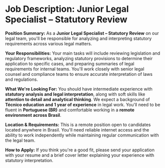 # Job Description: Junior Legal Specialist – Statutory Review

**Position Summary:**
As a **Junior Legal Specialist – Statutory Review** on our legal team, you'll be responsible for analyzing and interpreting statutory requirements across various legal matters.

**Your Responsibilities:**
Your main tasks will include reviewing legislation and regulatory frameworks, analyzing statutory provisions to determine their application to specific cases, and preparing summaries of legal requirements for internal teams. You'll work closely with senior legal counsel and compliance teams to ensure accurate interpretation of laws and regulations.

**What We're Looking For:**
You should have intermediate experience with **statutory analysis and legal interpretation**, along with soft skills like **attention to detail and analytical thinking**. We expect a background of **Técnico education and 1 year of experience** in legal work. You'll need to be fluent in **Portuguese (BR)** and comfortable working in a **remote environment across Brasil**.

**Location & Requirements:**
This is a remote position open to candidates located anywhere in Brasil. You'll need reliable internet access and the ability to work independently while maintaining regular communication with the legal team.

**How to Apply:**
If you think you're a good fit, please send your application with your resume and a brief cover letter explaining your experience with statutory interpretation.